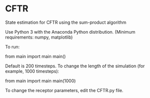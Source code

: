 # CFTR
State estimation for CFTR using the sum-product algorithm

Use Python 3 with the Anaconda Python distribution. (Minimum requirements: numpy, matplotlib)

To run:

from main import main
main()

Default is 200 timesteps. To change the length of the simulation (for example, 1000 timesteps):

from main import main
main(1000)

To change the receptor parameters, edit the CFTR.py file.
